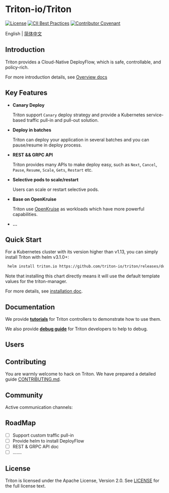 # Triton-io/Triton

[![License](https://img.shields.io/badge/license-Apache%202-4EB1BA.svg)](https://www.apache.org/licenses/LICENSE-2.0.html)
[![CII Best Practices](https://bestpractices.coreinfrastructure.org/projects/2908/badge)](https://bestpractices.coreinfrastructure.org/en/projects/2908)
[![Contributor Covenant](https://img.shields.io/badge/Contributor%20Covenant-v2.0%20adopted-ff69b4.svg)](./CODE_OF_CONDUCT.md)

English | [简体中文](./README-zh_CN.md)

## Introduction

Triton provides a Cloud-Native DeployFlow, which is safe, controllable, and policy-rich.

For more introduction details, see [Overview docs](./docs/README.md)

## Key Features

- **Canary Deploy**

   Triton support `Canary` deploy strategy and provide a Kubernetes service-based traffic pull-in and pull-out solution. 

- **Deploy in batches**

    Triton can deploy your application in several batches and you can pause/resume in deploy process.

- **REST && GRPC API**

   Triton provides many APIs to make deploy easy, such as `Next`, `Cancel`, `Pause`, `Resume`, `Scale`, `Gets`, `Restart` etc. 

- **Selective pods to scale/restart**

  Users can scale or restart selective pods.

- **Base on OpenKruise**

  Triton use [OpenKruise](https://openkruise.io/en-us/docs/what_is_openkruise.html) as workloads which have more powerful capabilities.

- **...**

## Quick Start

For a Kubernetes cluster with its version higher than v1.13, you can simply install Triton with helm v3.1.0+:
```bash
 helm install triton.io https://github.com/triton-io/triton/releases/download/v0.1.1/triton-0.1.1.tgz
```

Note that installing this chart directly means it will use the default template values for the triton-manager.

For more details, see [installation doc](./docs/installation/README.md).

## Documentation

We provide [**tutorials**](./docs/tutorial/README.md) for Triton controllers to demonstrate how to use them.

We also provide [**debug guide**](./docs/debug/README.md) for Triton developers to help to debug. 

## Users


## Contributing

You are warmly welcome to hack on Triton. We have prepared a detailed guide [CONTRIBUTING.md](CONTRIBUTING.md).

## Community

Active communication channels:


## RoadMap
* [ ] Support custom traffic pull-in
* [ ] Provide helm to install DeployFlow
* [ ] REST & GRPC API doc
* [ ] .......

## License

Triton is licensed under the Apache License, Version 2.0. See [LICENSE](./LICENSE.md) for the full license text.


